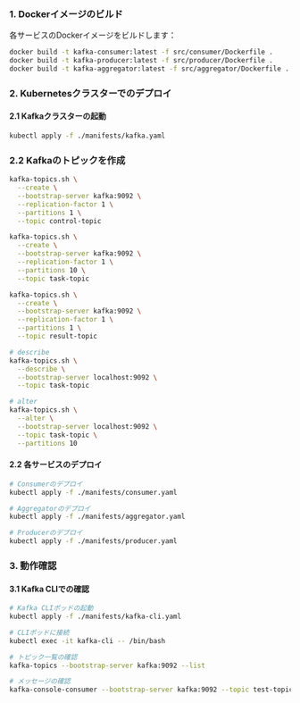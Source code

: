 ### 1. Dockerイメージのビルド

各サービスのDockerイメージをビルドします：

```bash
docker build -t kafka-consumer:latest -f src/consumer/Dockerfile .
docker build -t kafka-producer:latest -f src/producer/Dockerfile .
docker build -t kafka-aggregator:latest -f src/aggregator/Dockerfile .
```

### 2. Kubernetesクラスターでのデプロイ

#### 2.1 Kafkaクラスターの起動
```bash
kubectl apply -f ./manifests/kafka.yaml
```

### 2.2 Kafkaのトピックを作成
```bash
kafka-topics.sh \
  --create \
  --bootstrap-server kafka:9092 \
  --replication-factor 1 \
  --partitions 1 \
  --topic control-topic

kafka-topics.sh \
  --create \
  --bootstrap-server kafka:9092 \
  --replication-factor 1 \
  --partitions 10 \
  --topic task-topic

kafka-topics.sh \
  --create \
  --bootstrap-server kafka:9092 \
  --replication-factor 1 \
  --partitions 1 \
  --topic result-topic

# describe
kafka-topics.sh \
  --describe \
  --bootstrap-server localhost:9092 \
  --topic task-topic

# alter
kafka-topics.sh \
  --alter \
  --bootstrap-server localhost:9092 \
  --topic task-topic \
  --partitions 10
```

#### 2.2 各サービスのデプロイ
```bash
# Consumerのデプロイ
kubectl apply -f ./manifests/consumer.yaml

# Aggregatorのデプロイ
kubectl apply -f ./manifests/aggregator.yaml

# Producerのデプロイ
kubectl apply -f ./manifests/producer.yaml
```

### 3. 動作確認

#### 3.1 Kafka CLIでの確認
```bash
# Kafka CLIポッドの起動
kubectl apply -f ./manifests/kafka-cli.yaml

# CLIポッドに接続
kubectl exec -it kafka-cli -- /bin/bash

# トピック一覧の確認
kafka-topics --bootstrap-server kafka:9092 --list

# メッセージの確認
kafka-console-consumer --bootstrap-server kafka:9092 --topic test-topic --from-beginning
```

